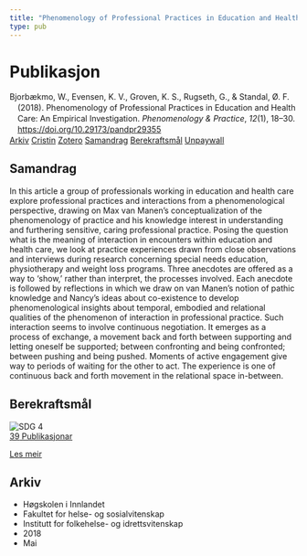 ```yaml
---
title: "Phenomenology of Professional Practices in Education and Health Care: An Empirical Investigation"
type: pub
---
```

<h1>Publikasjon</h1>
<article id="csl-bib-container-TQSCFRPV" class="csl-bib-container">
  <div class="csl-bib-body" style="line-height: 1.35; padding-left: 1em; text-indent:-1em;">
  <div class="csl-entry">Bjorb&#xE6;kmo, W., Evensen, K. V., Groven, K. S., Rugseth, G., &amp; Standal, &#xD8;. F. (2018). Phenomenology of Professional Practices in Education and Health Care: An Empirical Investigation. <i>Phenomenology &amp; Practice</i>, <i>12</i>(1), 18&#x2013;30. <a href="https://doi.org/10.29173/pandpr29355">https://doi.org/10.29173/pandpr29355</a></div>
</div>
  <div class="csl-bib-buttons">
    <a href="#taxonomy-article-TQSCFRPV" class="csl-bib-button">Arkiv</a>
    <a href="https://app.cristin.no/results/show.jsf?id=1584161" alt="Cristin URL" class="csl-bib-button">Cristin</a>
    <a href="http://zotero.org/groups/5022929/items/TQSCFRPV" alt="Zotero URL" class="csl-bib-button">Zotero</a>
    <a href="#abstract-article-TQSCFRPV" class="csl-bib-button">Samandrag</a>
    <a href="#sdg-article-TQSCFRPV" class="csl-bib-button">Berekraftsmål</a>
    <a href="https://journals.library.ualberta.ca/pandpr/index.php/pandpr/article/view/29355/21368" class="csl-bib-button">Unpaywall</a>
  </div>
  <div id="csl-bib-meta-container-TQSCFRPV"></div>
</article>
<div id="csl-bib-meta-TQSCFRPV" class="csl-bib-meta">
  <article id="abstract-article-TQSCFRPV" class="abstract-article">
    <h1>Samandrag</h1>
    In this article a group of professionals working in education and health care explore 
professional practices and interactions from a phenomenological perspective, drawing on Max 
van Manen’s conceptualization of the phenomenology of practice and his knowledge interest 
in understanding and furthering sensitive, caring professional practice. Posing the question 
what is the meaning of interaction in encounters within education and health care, we look 
at practice experiences drawn from close observations and interviews during research 
concerning special needs education, physiotherapy and weight loss programs. Three anecdotes 
are offered as a way to ‘show,’ rather than interpret, the processes involved. Each anecdote is 
followed by reflections in which we draw on van Manen’s notion of pathic knowledge and 
Nancy’s ideas about co-existence to develop phenomenological insights about temporal, 
embodied and relational qualities of the phenomenon of interaction in professional practice. 
Such interaction seems to involve continuous negotiation. It emerges as a process of exchange, 
a movement back and forth between supporting and letting oneself be supported; between 
confronting and being confronted; between pushing and being pushed. Moments of active engagement give way to periods of waiting for the other to act. The experience is one of 
continuous back and forth movement in the relational space in-between.
  </article>
  <article id="sdg-article-TQSCFRPV" class="sdg-article">
    <h1>Berekraftsmål</h1>
    <div class="sdg-container"><div id="sdg4" class="sdg">
<img src="{{< params subfolder >}}images/sdg/sdg04_no.png" class="image" alt="SDG 4">
<div class="sdg-overlay">
<a href="{{< params subfolder >}}no/archive/?sdg=4#archive" class="sdg-publication-count"><span>39</span> Publikasjonar</a>
<p><a href="https://www.fn.no/om-fn/fns-baerekraftsmaal/god-utdanning?lang=nno-NO" class="sdg-read-more">Les meir</a></p>
</div>
</div></div>
  </article>
  <article id="taxonomy-article-TQSCFRPV" class="taxonomy-article">
    <h1>Arkiv</h1>
    <ul>
      <li>Høgskolen i Innlandet</li>
      <li>Fakultet for helse- og sosialvitenskap</li>
      <li>Institutt for folkehelse- og idrettsvitenskap</li>
      <li>2018</li>
      <li>Mai</li>
    </ul>
  </article>
</div>
